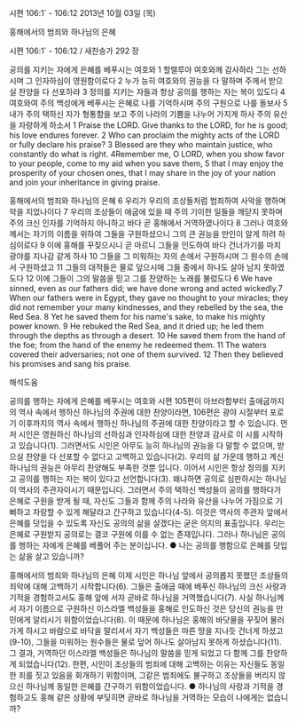 시편 106:1` - 106:12 
2013년 10월 03일 (목)

홍해에서의 범죄와 하나님의 은혜



시편 106:1` - 106:12 / 새찬송가 292 장


공의를 지키는 자에게 은혜를 베푸시는 여호와
1 할렐루야 여호와께 감사하라 그는 선하시며 그 인자하심이 영원함이로다 2 누가 능히 여호와의 권능을 다 말하며 주께서 받으실 찬양을 다 선포하랴 3 정의를 지키는 자들과 항상 공의를 행하는 자는 복이 있도다 4 여호와여 주의 백성에게 베푸시는 은혜로 나를 기억하시며 주의 구원으로 나를 돌보사 5 내가 주의 택하신 자가 형통함을 보고 주의 나라의 기쁨을 나누어 가지게 하사 주의 유산을 자랑하게 하소서
1 Praise the LORD. Give thanks to the LORD, for he is good; his love endures forever. 2 Who can proclaim the mighty acts of the LORD or fully declare his praise? 3 Blessed are they who maintain justice, who constantly do what is right. 4Remember me, O LORD, when you show favor to your people, come to my aid when you save them, 5 that I may enjoy the prosperity of your chosen ones, that I may share in the joy of your nation and join your inheritance in
giving praise.

홍해에서의 범죄와 하나님의 은혜
6 우리가 우리의 조상들처럼 범죄하여 사악을 행하며 악을 지었나이다 7 우리의 조상들이 애굽에 있을 때 주의 기이한 일들을 깨닫지 못하며 주의 크신 인자를 기억하지 아니하고 바다 곧 홍해에서 거역하였나이다 8 그러나 여호와께서는 자기의 이름을 위하여 그들을 구원하셨으니 그의 큰 권능을 만인이 알게 하려 하심이로다 9 이에 홍해를 꾸짖으시니 곧 마르니 그들을 인도하여 바다 건너가기를 마치 광야를 지나감 같게 하사 10 그들을 그 미워하는 자의 손에서 구원하시며 그 원수의 손에서 구원하셨고 11 그들의 대적들은 물로 덮으시매 그들 중에서 하나도 살아 남지 못하였도다 12 이에 그들이 그의 말씀을 믿고 그를 찬양하는 노래를 불렀도다
6 We have sinned, even as our fathers did; we have done wrong and acted wickedly.7 When our fathers were in Egypt, they gave no thought to your miracles; they did not remember your many kindnesses, and they rebelled by the sea, the Red Sea. 8 Yet he saved them for his name's sake, to make his mighty power known. 9 He rebuked the Red Sea, and it dried up; he led them through the depths as through a desert. 10 He saved them from the hand of the foe; from the hand of the enemy he redeemed them. 11 The waters covered their adversaries; not one of them survived. 12 Then they believed his promises and sang his praise.

해석도움





공의를 행하는 자에게 은혜를 베푸시는 여호와 
시편 105편이 아브라함부터 출애굽까지의 역사 속에서 행하신 하나님의 주권에 대한 찬양이라면, 106편은 광야 시절부터 포로기 이후까지의 역사 속에서 행하신 하나님의 주권에 대한 찬양이라고 할 수 있습니다. 먼저 시인은 영원하신 하나님의 선하심과 인자하심에 대한 찬양과 감사로 이 시를 시작하고 있습니다(1). 그러면서도 시인은 아무도 능히 하나님의 권능을 다 말할 수 없으며, 받으실 찬양을 다 선포할 수 없다고 고백하고 있습니다(2). 우리의 삶 가운데 행하고 계신 하나님의 권능은 아무리 찬양해도 부족한 것뿐 입니다. 이어서 시인은 항상 정의를 지키고 공의를 행하는 자는 복이 있다고 선언합니다(3). 왜냐하면 공의로 심판하시는 하나님이 역사의 주관자이시기 때문입니다. 그러면서 주의 택하신 백성들이 공의를 행하다가 은혜로 구원을 받게 될 때, 자신도 그들과 함께 주의 나라와 유산을 나누어 가짐으로 기뻐하고 자랑할 수 있게 해달라고 간구하고 있습니다(4-5). 이것은 역사의 주관자 앞에서 은혜를 덧입을 수 있도록 자신도 공의의 삶을 살겠다는 굳은 의지의 표출입니다. 우리는 은혜로 구원받지 공의로는 결코 구원에 이를 수 없는 존재입니다. 그러나 하나님은 공의를 행하는 자에게 은혜를 베풀어 주는 분이십니다.
● 나는 공의를 행함으로 은혜를 덧입는 삶을 살고 있습니까?

홍해에서의 범죄와 하나님의 은혜 
이제 시인은 하나님 앞에서 공의롭지 못했던 조상들의 죄악에 대해 고백하기 시작합니다(6). 그들은 출애굽 때에 베푸신 하나님의 크신 사랑과 기적을 경험하고서도 홍해 앞에 서자 곧바로 하나님을 거역했습니다(7). 사실 하나님께서 자기 이름으로 구원하신 이스라엘 백성들을 홍해로 인도하신 것은 당신의 권능을 만민에게 알리시기 위함이었습니다(8). 이 때문에 하나님은 홍해의 바닷물을 꾸짖어 물러가게 하시고 바람으로 바닥을 말리셔서 자기 백성들은 마른 땅을 지나듯 건너게 하셨고(9-10), 그들을 미워하는 원수들은 물로 덮어 하나도 살아남지 못하게 하셨습니다(11). 그 결과, 거역하던 이스라엘 백성들은 하나님의 말씀을 믿게 되었고 다 함께 그를 찬양하게 되었습니다(12). 한편, 시인이 조상들의 범죄에 대해 고백하는 이유는 자신들도 동일한 죄를 짓고 있음을 회개하기 위함이며, 그같은 범죄에도 불구하고 조상들을 버리지 않으신 하나님께 동일한 은혜를 간구하기 위함이었습니다.
● 하나님의 사랑과 기적을 경험하고도 홍해 같은 상황에 부딪히면 곧바로 하나님을 거역하는 모습이 나에게는 없습니까?